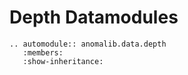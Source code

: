 # Depth Datamodules

```{eval-rst}
.. automodule:: anomalib.data.depth
   :members:
   :show-inheritance:
```
